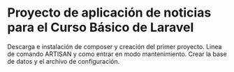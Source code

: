 # Proyecto de aplicación de noticias para el Curso Básico de Laravel
Descarga e instalación de composer y creación del primer proyecto.
Linea de comando ARTISAN y como entrar en modo mantenimiento.
Crear la base de datos y el archivo de configuración.
